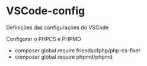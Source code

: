 # VSCode-config
Definições das configurações do VSCode

Configurar o PHPCS e PHPMD
- composer global require friendsofphp/php-cs-fixer
- composer global require phpmd/phpmd
